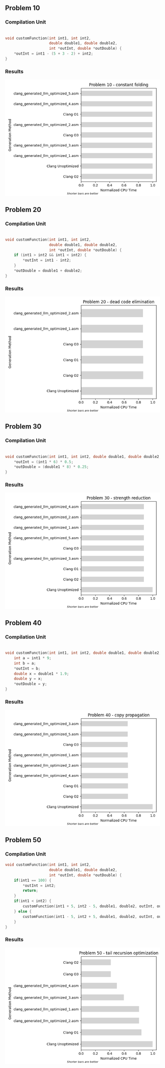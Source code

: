 ## Problem 10
### Compilation Unit
```c

void customFunction(int int1, int int2, 
                    double double1, double double2, 
                    int *outInt, double *outDouble) {
    *outInt = int1 - (5 + 3 - 2) + int2;
}

```
### Results
![Chart for Problem 10](problem_10_chart.png)

## Problem 20
### Compilation Unit
```c

void customFunction(int int1, int int2, 
                    double double1, double double2, 
                    int *outInt, double *outDouble) {
    if (int1 > int2 && int1 < int2) {
        *outInt = int1 - int2;
    }
    *outDouble = double1 + double2;
}

```
### Results
![Chart for Problem 20](problem_20_chart.png)

## Problem 30
### Compilation Unit
```c

void customFunction(int int1, int int2, double double1, double double2, int *outInt, double *outDouble) {
    *outInt = (int1 * 6) * 0.5;
    *outDouble = (double1 * 8) * 0.25;
}

```
### Results
![Chart for Problem 30](problem_30_chart.png)

## Problem 40
### Compilation Unit
```c

void customFunction(int int1, int int2, double double1, double double2, int *outInt, double *outDouble) {
    int a = int1 * 9;
    int b = a;
    *outInt = b;
    double x = double1 * 1.9;
    double y = x;
    *outDouble = y;
}

```
### Results
![Chart for Problem 40](problem_40_chart.png)

## Problem 50
### Compilation Unit
```c
void customFunction(int int1, int int2, 
                    double double1, double double2, 
                    int *outInt, double *outDouble) {
    if(int1 == 100) {
        *outInt = int2;
        return;
    }
    if(int1 < int2) {
        customFunction(int1 + 5, int2 - 5, double1, double2, outInt, outDouble);
    } else {
        customFunction(int1 - 5, int2 + 5, double1, double2, outInt, outDouble);
    }
}
```
### Results
![Chart for Problem 50](problem_50_chart.png)

